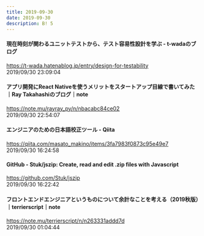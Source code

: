 ```yaml
---
title: 2019-09-30
date: 2019-09-30
description: B! 5
---
```


#### 現在時刻が関わるユニットテストから、テスト容易性設計を学ぶ - t-wadaのブログ
https://t-wada.hatenablog.jp/entry/design-for-testability<br>
2019/09/30 23:09:04<br>


#### アプリ開発にReact Nativeを使うメリットをスタートアップ目線で書いてみた｜Ray Takahashiのブログ｜note
https://note.mu/rayray_py/n/nbacabc84ce02<br>
2019/09/30 22:54:07<br>


#### エンジニアのための日本語校正ツール - Qiita
https://qiita.com/masato_makino/items/3fa7983f0873c95e49e7<br>
2019/09/30 16:24:58<br>


#### GitHub - Stuk/jszip: Create, read and edit .zip files with Javascript
https://github.com/Stuk/jszip<br>
2019/09/30 16:22:42<br>


#### フロントエンドエンジニアというものについて余計なことを考える（2019秋版）｜terrierscript｜note
https://note.mu/terrierscript/n/n263331addd7d<br>
2019/09/30 01:04:44<br>


